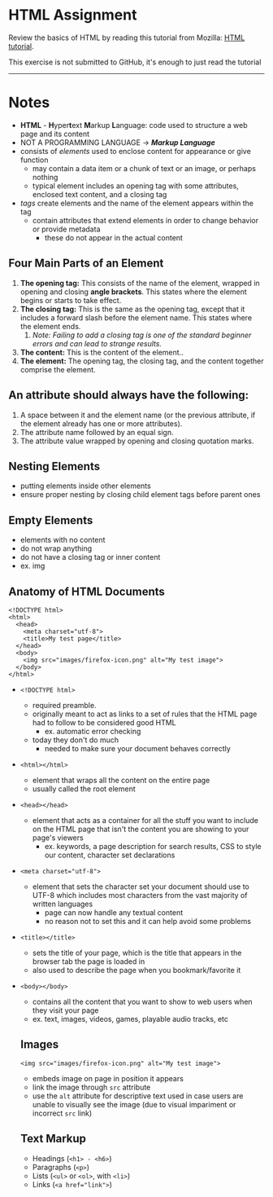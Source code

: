 # HTML Assignment

Review the basics of HTML by reading this tutorial from Mozilla: [HTML tutorial](https://developer.mozilla.org/en-US/docs/Learn/Getting_started_with_the_web/HTML_basics).

This exercise is not submitted to GitHub, it's enough to just read the tutorial

---

# Notes

- **HTML** - **H**yper**t**ext **M**arkup **L**anguage: code used to structure a web page and its content
- NOT A PROGRAMMING LANGUAGE -> **_Markup Language_**
- consists of _elements_ used to enclose content for appearance or give function
  - may contain a data item or a chunk of text or an image, or perhaps nothing
  - typical element includes an opening tag with some attributes, enclosed text content, and a closing tag
- _tags_ create elements and the name of the element appears within the tag
  - contain attributes that extend elements in order to change behavior or provide metadata
    - these do not appear in the actual content

## Four Main Parts of an Element

1. **The opening tag:** This consists of the name of the element, wrapped in opening and closing **angle brackets**. This states where the element begins or starts to take effect.
1. **The closing tag:** This is the same as the opening tag, except that it includes a forward slash before the element name. This states where the element ends.
   1. _Note: Failing to add a closing tag is one of the standard beginner errors and can lead to strange results._
1. **The content:** This is the content of the element..
1. **The element:** The opening tag, the closing tag, and the content together comprise the element.

## An attribute should always have the following:

1. A space between it and the element name (or the previous attribute, if the element already has one or more attributes).
1. The attribute name followed by an equal sign.
1. The attribute value wrapped by opening and closing quotation marks.

## Nesting Elements

- putting elements inside other elements
- ensure proper nesting by closing child element tags before parent ones

## Empty Elements

- elements with no content
- do not wrap anything
- do not have a closing tag or inner content
- ex. img

## Anatomy of HTML Documents

```
<!DOCTYPE html>
<html>
  <head>
    <meta charset="utf-8">
    <title>My test page</title>
  </head>
  <body>
    <img src="images/firefox-icon.png" alt="My test image">
  </body>
</html>
```

- `<!DOCTYPE html>`
  - required preamble.
  - originally meant to act as links to a set of rules that the HTML page had to follow to be considered good HTML
    - ex. automatic error checking
  - today they don't do much
    - needed to make sure your document behaves correctly
- `<html></html>`
  - element that wraps all the content on the entire page
  - usually called the root element
- `<head></head>`
  - element that acts as a container for all the stuff you want to include on the HTML page that isn't the content you are showing to your page's viewers
    - ex. keywords, a page description for search results, CSS to style our content, character set declarations
- `<meta charset="utf-8">`
  - element that sets the character set your document should use to UTF-8 which includes most characters from the vast majority of written languages
    - page can now handle any textual content
    - no reason not to set this and it can help avoid some problems
- `<title></title>`
  - sets the title of your page, which is the title that appears in the browser tab the page is loaded in
  - also used to describe the page when you bookmark/favorite it
- `<body></body>`

  - contains all the content that you want to show to web users when they visit your page
  - ex. text, images, videos, games, playable audio tracks, etc

  ## Images

  ```
  <img src="images/firefox-icon.png" alt="My test image">
  ```

  - embeds image on page in position it appears
  - link the image through `src` attribute
  - use the `alt` attribute for descriptive text used in case users are unable to visually see the image (due to visual impariment or incorrect `src` link)

  ## Text Markup

  - Headings (`<h1> - <h6>`)
  - Paragraphs (`<p>`)
  - Lists (`<ul>` or `<ol>`, with `<li>`)
  - Links (`<a href="link">`)
